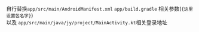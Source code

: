 自行替换`app/src/main/AndroidManifest.xml` `app/build.gradle` 相关参数(`{这里设置包名字}`)  
以及 `app/src/main/java/jy/project/MainActivity.kt`相关登录地址